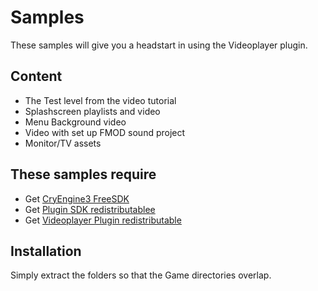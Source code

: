 Samples
=======
These samples will give you a headstart in using the Videoplayer plugin.

Content
-------
* The Test level from the video tutorial
* Splashscreen playlists and video
* Menu Background video
* Video with set up FMOD sound project
* Monitor/TV assets

These samples require
---------------------
* Get [CryEngine3 FreeSDK](http://www.crydev.net)
* Get [Plugin SDK redistributablee](https://github.com/hendrikp/Plugin_SDK/downloads)
* Get [Videoplayer Plugin redistributable](https://github.com/hendrikp/Plugin_Videoplayer/downloads)
  
Installation
---------------------
Simply extract the folders so that the Game directories overlap.